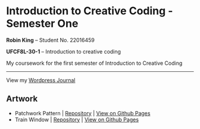 # Introduction to Creative Coding - Semester One

**Robin King** – Student No. 22016459

**UFCF8L-30-1** – Introduction to creative coding

My coursework for the first semester of Introduction to Creative Coding

---

View my [Wordpress Journal](https://robinscreativecoding.wordpress.com/)

## Artwork

- Patchwork Pattern | [Repository](https://github.com/robeecodes/icc-semester-one/tree/main/patchwork) | [View on Github Pages](https://robeecodes.github.io/icc-semester-one/patchwork/)
- Train Window | [Repository](https://github.com/robeecodes/icc-semester-one/tree/main/train-window) | [View on Github Pages](https://robeecodes.github.io/icc-semester-one/train-window/)
